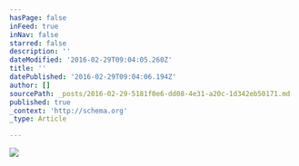 ```yaml
---
hasPage: false
inFeed: true
inNav: false
starred: false
description: ''
dateModified: '2016-02-29T09:04:05.260Z'
title: ''
datePublished: '2016-02-29T09:04:06.194Z'
author: []
sourcePath: _posts/2016-02-29-5181f0e6-dd08-4e31-a20c-1d342eb50171.md
published: true
_context: 'http://schema.org'
_type: Article

---
```

![](https://the-grid-user-content.s3-us-west-2.amazonaws.com/89fbb85b-1c14-449f-97dd-fce10e633097.jpg)